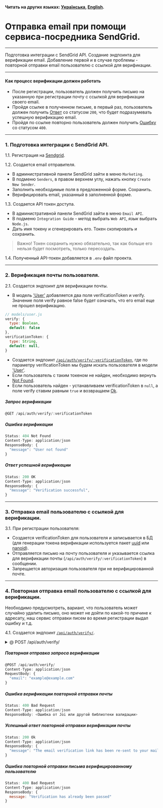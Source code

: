 **Читать на других языках: [Українська](./docs/README.ua.md),
[English](./docs/README.en.md).**

# Отправка email при помощи сервиса-посредника SendGrid.

---

Подготовка интеграции с SendGrid API. Создание эндпоинта для верификации email.
Добавление первой и в случае проблемы - повторной отправки email пользователю с
ссылкой для верификации.

---

#### Как процесс верификации должен работать

- После регистрации, пользователь должен получить письмо на указанную при
  регистрации почту с ссылкой для верификации своего email.
- Пройдя ссылке в полученном письме, в первый раз, пользователь должен получить
  [Ответ](#ответ-успешной-верификации) со статусом `200`, что будет
  подразумевать успешную верификацию email.
- Пройдя по ссылке повторно пользователь должен получить
  [Ошибку](#ошибка-повторной-отправки-письма-верифицированному-пользователю) со
  статусом `400`.

---

### 1. Подготовка интеграции с SendGrid API.

1.1. Регистрация на [Sendgrid](https://sendgrid.com/en-us).

1.2. Создается email отправителя.

- В административной панели SendGrid зайти в меню `Marketing`.
- В подменю `Senders`, в правом верхнем углу, нажать кнопку `Create New Sender`.
- Заполнить необходимые поля в предложенной форме. Сохранить.
- Верифицировать email, указанный в заполненной форме.

<!-- prettier-ignore -->
1.3. Создается API токен доступа.

- В административной панели SendGrid зайти в меню `Email API`.
- В подменю `Integration Guide` - _метод_ выбрать `Web API`, _язык_ выбрать
  `Node.js`.
- Дать имя токену и сгенерировать его. Токен скопировать и сохранить.

> Важно! Токен сохранить нужно обязательно, так как больше его нельзя будет
> посмотреть, только пересоздать.

1.4. Полученный API-токен добавляется в `.env` файл проекта.

---

### 2. Верификация почты пользователя.

2.1. Создается эндпоинт для верификации почты.

- В модель ['User'](./models/user.js) добавляется два поля verificationToken и
  verify. Значение поля verify равное false будет означать, что его email еще не
  прошел верификацию.

```js
// models/user.js
verify: {
  type: Boolean,
  default: false
},
verificationToken: {
  type: String,
  default: null,
}
```

- Создается эндпоинт
  [`/api/auth/verify/:verificationToken`](#запрос-верификации), где по параметру
  verificationToken мы будем искать пользователя в модели
  ['User'](./models/user.js).
- Если пользователь с таким токеном не найден, необходимо вернуть
  [Not Found](#ошибка-верификации).
- Если пользователь найден - устанавливаем verificationToken в `null`, а поле
  verify ставим равным `true` и возвращаем [Ok](#ответ-успешной-верификации).

##### Запрос верификации

```js
@GET /api/auth/verify/:verificationToken
```

##### Ошибка верификации

```js
Status: 404 Not Found
Content-Type: application/json
ResponseBody: {
  "message": "User not found"
}
```

##### Ответ успешной верификации

```js
Status: 200 OK
Content-Type: application/json
ResponseBody: {
  "message": "Verification successful",
}
```

---

### 3. Отправка email пользователю с ссылкой для верификации.

3.1. При регистрации пользователя:

- Создается verificationToken для пользователя и записывается в БД (для
  генерации токена верификации используется пакет
  [uuid](https://www.npmjs.com/package/uuid) или
  [nanoid](https://www.npmjs.com/package/nanoid)).
- Отправляется письмо на почту пользователя и указывается ссылка для верификации
  почты (`/api/auth/verify/:verificationToken`) в сообщении.
- Запрещается авторизация пользователя при не верифицированной почте.

---

### 4. Повторная отправка email пользователю с ссылкой для верификации.

Необходимо предусмотреть, вариант, что пользователь может случайно удалить
письмо, оно может не дойти по какой-то причине к адресату, наш сервис отправки
писем во время регистрации выдал ошибку и т.д.

4.1. Создается эндпоинт
[`/api/auth/verify/`](#повторная-отправка-запроса-верификации).

<details>
<summary>@ POST /api/auth/verify/</summary>

- Получает `body` в формате `{ email }`.
- Если в `body` нет обязательного поля `email`, возвращает json с ключом
  `{"message": "missing required field email"}` и статусом `400`
  [Bad Request](#ошибка-верификации-повторной-отправки-почты).
- Если с `body` все хорошо, выполняет повторную отправку письма с
  verificationToken на указанный email, но только если пользователь не
  верифицирован, и возвращает json с ключом
  `{ message: "Verification email sent"}` со статусом `200`
  [Ok](#успешный-ответ-повторной-отправки-верификации-почты).
- Если пользователь уже прошел верификацию отправляет json с ключом
  `{ message: "Verification has already been passed"}` со статусом `400`
  [Bad Request](#ошибка-повторной-отправки-письма-верифицированному-пользователю).

</details>

##### Повторная отправка запроса верификации

```js
@POST /api/auth/verify/
Content-Type: application/json
RequestBody: {
  "email": "example@example.com"
}
```

##### Ошибка верификации повторной отправки почты

```js
Status: 400 Bad Request
Content-Type: application/json
ResponseBody: <Ошибка от Joi или другой библиотеки валидации>
```

##### Успешный ответ повторной отправки верификации почты

```js
Status: 200 Ok
Content-Type: application/json
ResponseBody: {
  "message": "The email verification link has been re-sent to your mailbox"
}
```

##### Ошибка повторной отправки письма верифицированному пользователю

```js
Status: 400 Bad Request
Content-Type: application/json
ResponseBody: {
  message: "Verification has already been passed"
}
```
